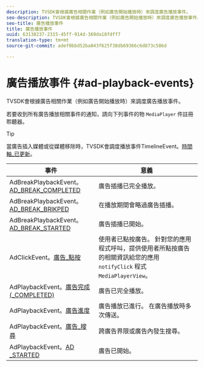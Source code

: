 ```yaml
---
description: TVSDK會根據廣告相關作業（例如廣告開始播放時）來調度廣告播放事件。
seo-description: TVSDK會根據廣告相關作業（例如廣告開始播放時）來調度廣告播放事件。
seo-title: 廣告播放事件
title: 廣告播放事件
uuid: 63138237-2315-45ff-914d-369da18fdff7
translation-type: tm+mt
source-git-commit: adef0bbd52ba043f625f38db69366c6d873c586d

---
```



# 廣告播放事件 {#ad-playback-events}

TVSDK會根據廣告相關作業（例如廣告開始播放時）來調度廣告播放事件。

若要收到所有廣告播放相關事件的通知，請向下列事件的物 `MediaPlayer` 件註冊聆聽器。

>[!TIP]
>
>當廣告插入媒體或從媒體移除時，TVSDK會調度播放事件TimelineEvent。[時間軸_已更新](https://help.adobe.com/en_US/primetime/api/psdk/asdoc-dhls_1.4/com/adobe/mediacore/events/TimelineEvent.html#TIMELINE_UPDATED)。

| 事件 | 意義 |
|---|---|
| AdBreakPlaybackEvent。[AD_BREAK_COMPLETED](https://help.adobe.com/en_US/primetime/api/psdk/asdoc-dhls_1.4/com/adobe/mediacore/events/AdBreakPlaybackEvent.html#AD_BREAK_COMPLETED) | 廣告插播已完全播放。 |
| AdBreakPlaybackEvent。[AD_BREAK_BRIKPED](https://help.adobe.com/en_US/primetime/api/psdk/asdoc-dhls_1.4/com/adobe/mediacore/events/AdBreakPlaybackEvent.html#AD_BREAK_SKIPPED) | 在播放期間會略過廣告插播。 |
| AdBreakPlaybackEvent。[AD_BREAK_STARTED](https://help.adobe.com/en_US/primetime/api/psdk/asdoc-dhls_1.4/com/adobe/mediacore/events/AdBreakPlaybackEvent.html#AD_BREAK_STARTED) | 廣告插播已開始。 |
| AdClickEvent。[廣告_點按](https://help.adobe.com/en_US/primetime/api/psdk/asdoc-dhls_1.4/com/adobe/mediacore/events/AdClickEvent.html#AD_CLICK) | 使用者已點按廣告。 針對您的應用程式呼叫，提供使用者所點按廣告的相關資訊給您的應用 `notifyClick` 程式 `MediaPlayerView`。 |
| AdPlaybackEvent。[廣告完成(_COMPLETED)](https://help.adobe.com/en_US/primetime/api/psdk/asdoc-dhls_1.4/com/adobe/mediacore/events/AdPlaybackEvent.html#AD_COMPLETED) | 廣告已完全播放。 |
| AdPlaybackEvent。[廣告進度](https://help.adobe.com/en_US/primetime/api/psdk/asdoc-dhls_1.4/com/adobe/mediacore/events/AdPlaybackEvent.html#AD_PROGRESS) | 廣告播放已進行。 在廣告播放時多次傳送。 |
| AdPlaybackEvent。[廣告_搜尋](https://help.adobe.com/en_US/primetime/api/psdk/asdoc-dhls_1.4/com/adobe/mediacore/events/AdPlaybackEvent.html#AD_STARTED) | 跨廣告界限或廣告內發生搜尋。 |
| AdPlaybackEvent。[AD _STARTED](https://help.adobe.com/en_US/primetime/api/psdk/asdoc-dhls_1.4/com/adobe/mediacore/events/AdPlaybackEvent.html#AD_STARTED) | 廣告已開始。 |